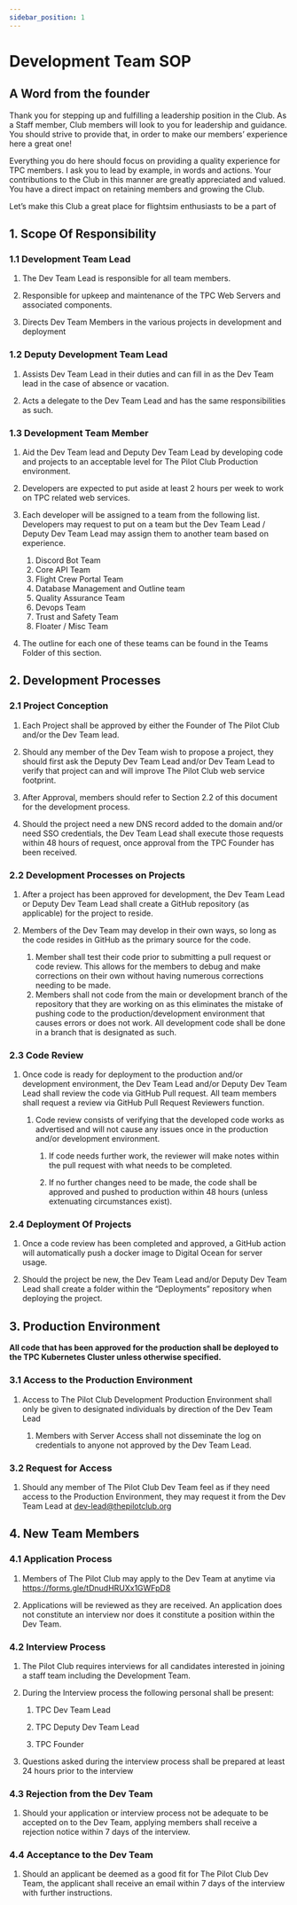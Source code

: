 ```yaml
---
sidebar_position: 1
---
```

# Development Team SOP

## A Word from the founder
Thank you for stepping up and fulfilling a leadership position in the Club. As a Staff member, Club members will look to you for leadership and guidance. You should strive to provide that, in order to make our members’ experience here a great one!

Everything you do here should focus on providing a quality experience for TPC members. I ask you to lead by example, in words and actions. Your contributions to the Club in this manner are greatly appreciated and valued. You have a direct impact on retaining members and growing the Club.

Let’s make this Club a great place for flightsim enthusiasts to be a part of

## 1. Scope Of Responsibility

### 1.1 Development Team Lead
1. The Dev Team Lead is responsible for all team members.

2. Responsible for upkeep and maintenance of the TPC Web Servers and associated components.

3. Directs Dev Team Members in the various projects in development and deployment

### 1.2 Deputy Development Team Lead
1. Assists Dev Team Lead in their duties and can fill in as the Dev Team lead in the case of absence or vacation.

2. Acts a delegate to the Dev Team Lead and has the same responsibilities as such.

### 1.3 Development Team Member
1. Aid the Dev Team lead and Deputy Dev Team Lead by developing code and projects to an acceptable level for The Pilot Club Production environment.

2. Developers are expected to put aside at least 2 hours per week to work on TPC related web services.

3. Each developer will be assigned to a team from the following list. Developers may request to put on a team but the Dev Team Lead / Deputy Dev Team Lead may assign them to another team based on experience.

    1. Discord Bot Team
    2. Core API Team
    3. Flight Crew Portal Team
    4. Database Management and Outline team
    5. Quality Assurance Team
    6. Devops Team
    7. Trust and Safety Team
    8. Floater / Misc Team 
   
4. The outline for each one of these teams can be found in the Teams Folder of this section.

## 2. Development Processes

### 2.1 Project Conception
1. Each Project shall be approved by either the Founder of The Pilot Club and/or the Dev Team lead.

2. Should any member of the Dev Team wish to propose a project, they should first ask the Deputy Dev Team Lead and/or Dev Team Lead to verify that project can and will improve The Pilot Club web service footprint.

3. After Approval, members should refer to Section 2.2 of this document for the development process.

4. Should the project need a new DNS record added to the domain and/or need SSO credentials, the Dev Team Lead shall execute those requests within 48 hours of request, once approval from the TPC Founder has been received.

### 2.2 Development Processes on Projects
1. After a project has been approved for development, the Dev Team Lead or Deputy Dev Team Lead shall create a GitHub repository (as applicable) for the project to reside.

2. Members of the Dev Team may develop in their own ways, so long as the code resides in GitHub as the primary source for the code.
    1. Member shall test their code prior to submitting a pull request or code review. This allows for the members to debug and make corrections on their own without having numerous corrections needing to be made.
    2. Members shall not code from the main or development branch of the repository that they are working on as this eliminates the mistake of pushing code to the production/development environment that causes errors or does not work. All development code shall be done in a branch that is designated as such.

### 2.3 Code Review
1. Once code is ready for deployment to the production and/or development environment, the Dev Team Lead and/or Deputy Dev Team Lead shall review the code via GitHub Pull request. All team members shall request a review via GitHub Pull Request Reviewers function.

    1. Code review consists of verifying that the developed code works as advertised and will not cause any issues once in the production and/or development environment.

        1. If code needs further work, the reviewer will make notes within the pull request with what needs to be completed.

        2. If no further changes need to be made, the code shall be approved and pushed to production within 48 hours (unless extenuating circumstances exist).

### 2.4 Deployment Of Projects
1. Once a code review has been completed and approved, a GitHub action will automatically push a docker image to Digital Ocean for server usage.

2. Should the project be new, the Dev Team Lead and/or Deputy Dev Team Lead shall create a folder within the “Deployments” repository when deploying the project.

## 3. Production Environment

**All code that has been approved for the production shall be deployed to the TPC Kubernetes Cluster unless otherwise specified.**

### 3.1 Access to the Production Environment

1. Access to The Pilot Club Development Production Environment shall only be given to designated individuals by direction of the Dev Team Lead

    1. Members with Server Access shall not disseminate the log on credentials to anyone not approved by the Dev Team Lead.

### 3.2 Request for Access

1. Should any member of The Pilot Club Dev Team feel as if they need access to the Production Environment, they may request it from the Dev Team Lead at dev-lead@thepilotclub.org

## 4. New Team Members

### 4.1 Application Process

1. Members of The Pilot Club may apply to the Dev Team at anytime via https://forms.gle/tDnudHRUXx1GWFpD8

2. Applications will be reviewed as they are received. An application does not constitute an interview nor does it constitute a position within the Dev Team.

### 4.2 Interview Process

1. The Pilot Club requires interviews for all candidates interested in joining a staff team including the Development Team.

2. During the Interview process the following personal shall be present:

    1. TPC Dev Team Lead

    2. TPC Deputy Dev Team Lead

    3. TPC Founder

3. Questions asked during the interview process shall be prepared at least 24 hours prior to the interview

### 4.3 Rejection from the Dev Team

1. Should your application or interview process not be adequate to be accepted on to the Dev Team, applying members shall receive a rejection notice within 7 days of the interview.

### 4.4 Acceptance to the Dev Team

1. Should an applicant be deemed as a good fit for The Pilot Club Dev Team, the applicant shall receive an email within 7 days of the interview with further instructions.